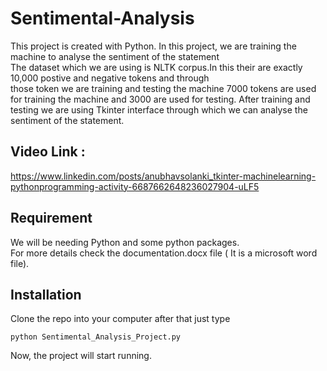 # Sentimental-Analysis
This project is created with Python.
In this project, we are training the machine to analyse the sentiment of the statement  
The dataset which we are using is NLTK corpus.In this their are exactly 10,000 postive and negative tokens and through  
those token we are training and testing the machine 7000 tokens are used for training the machine and 3000 are used for testing.
After training and testing we are using Tkinter interface through which we can analyse the sentiment of the statement.

## Video Link :
https://www.linkedin.com/posts/anubhavsolanki_tkinter-machinelearning-pythonprogramming-activity-6687662648236027904-uLF5
 
## Requirement
 We will be needing Python and some python packages.  
 For more details check the documentation.docx file ( It is a microsoft word file).

## Installation
Clone the repo into your computer after that just type  
```
python Sentimental_Analysis_Project.py
```
Now, the project will start running. 
